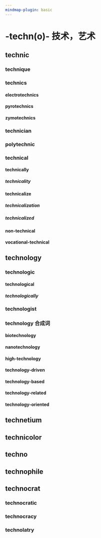 ```yaml
---
mindmap-plugin: basic
---
```


# -techn(o)- 技术，艺术

## technic

### technique

### technics

#### electrotechnics

#### pyrotechnics

#### zymotechnics

### technician

### polytechnic

### technical

#### technically

##### technicality

#### technicalize

##### technicalization

##### technicalized

#### non-technical

#### vocational-technical

## technology

### technologic

#### technological

##### technologically

### technologist

### technology 合成词

#### biotechnology

#### nanotechnology

#### high-technology

#### technology-driven

#### technology-based

#### technology-related

#### technology-oriented

## technetium

## technicolor

## techno

## technophile

## technocrat

### technocratic

### technocracy

### technolatry